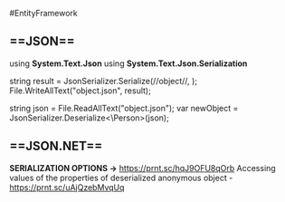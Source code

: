 #EntityFramework 

==JSON==
--
using **System.Text.Json**
using **System.Text.Json.Serialization**

string result = JsonSerializer.Serialize(//object//, );
File.WriteAllText("object.json", result);

string json = File.ReadAllText("object.json");
var newObject = JsonSerializer.Deserialize<\Person>(json);

==JSON.NET==
--

**SERIALIZATION OPTIONS ->** https://prnt.sc/hqJ9OFU8qOrb
Accessing values of the properties of deserialized anonymous object - https://prnt.sc/uAjQzebMvqUq